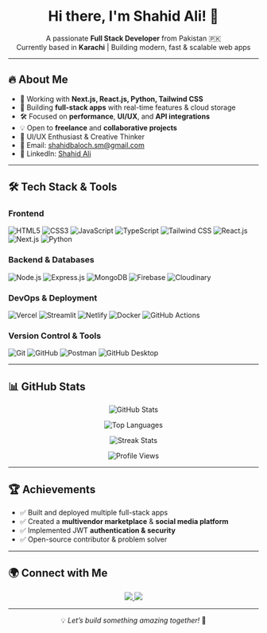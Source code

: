 <h1 align="center">Hi there, I'm Shahid Ali! 👋</h1>

<p align="center">
  A passionate <b>Full Stack Developer</b> from Pakistan 🇵🇰 <br />
  Currently based in <b>Karachi</b> | Building modern, fast & scalable web apps
</p>

---

## 🔥 About Me

- 🚀 Working with **Next.js, React.js, Python, Tailwind CSS**
- 🎯 Building **full-stack apps** with real-time features & cloud storage
- 🛠️ Focused on **performance**, **UI/UX**, and **API integrations**
- 💡 Open to **freelance** and **collaborative projects**
- 🎨 UI/UX Enthusiast & Creative Thinker
- 📩 Email: [shahidbaloch.sm@gmail.com](mailto:shahidbaloch.sm@gmail.com)
- 💼 LinkedIn: [Shahid Ali](https://www.linkedin.com/in/shahid-ali-64676a2ba/)

---

## 🛠 Tech Stack & Tools

### **Frontend**
![HTML5](https://img.shields.io/badge/HTML5-E34F26?style=flat&logo=html5&logoColor=white)
![CSS3](https://img.shields.io/badge/CSS3-1572B6?style=flat&logo=css3)
![JavaScript](https://img.shields.io/badge/JavaScript-F7DF1E?style=flat&logo=javascript&logoColor=black)
![TypeScript](https://img.shields.io/badge/TypeScript-3178C6?style=flat&logo=typescript)
![Tailwind CSS](https://img.shields.io/badge/TailwindCSS-38B2AC?style=flat&logo=tailwind-css)
![React.js](https://img.shields.io/badge/React.js-61DAFB?style=flat&logo=react)
![Next.js](https://img.shields.io/badge/Next.js-000000?style=flat&logo=nextdotjs)
![Python](https://img.shields.io/badge/Python-3776AB?style=flat&logo=python)

### **Backend & Databases**
![Node.js](https://img.shields.io/badge/Node.js-339933?style=flat&logo=node.js)
![Express.js](https://img.shields.io/badge/Express.js-000000?style=flat&logo=express)
![MongoDB](https://img.shields.io/badge/MongoDB-47A248?style=flat&logo=mongodb)
![Firebase](https://img.shields.io/badge/Firebase-FFCA28?style=flat&logo=firebase)
![Cloudinary](https://img.shields.io/badge/Cloudinary-4285F4?style=flat&logo=cloudinary)

### **DevOps & Deployment**
![Vercel](https://img.shields.io/badge/Vercel-000000?style=flat&logo=vercel)
![Streamlit](https://img.shields.io/badge/Streamlit-FF4B4B?style=flat&logo=streamlit)
![Netlify](https://img.shields.io/badge/Netlify-00C7B7?style=flat&logo=netlify)
![Docker](https://img.shields.io/badge/Docker-2496ED?style=flat&logo=docker)
![GitHub Actions](https://img.shields.io/badge/GitHub_Actions-2088FF?style=flat&logo=github-actions)

### **Version Control & Tools**
![Git](https://img.shields.io/badge/Git-F05032?style=flat&logo=git)
![GitHub](https://img.shields.io/badge/GitHub-181717?style=flat&logo=github)
![Postman](https://img.shields.io/badge/Postman-FF6C37?style=flat&logo=postman)
![GitHub Desktop](https://img.shields.io/badge/GitHub_Desktop-24292F?style=flat&logo=github&logoColor=blue)

---

## 📊 GitHub Stats

<div align="center">

![GitHub Stats](https://github-readme-stats.vercel.app/api?username=shahidali54&show_icons=true&theme=dark&text_color=FFFFFF)

![Top Languages](https://github-readme-stats.vercel.app/api/top-langs/?username=shahidali54&layout=compact&theme=dark&text_color=FFFFFF)

![Streak Stats](https://github-readme-streak-stats.herokuapp.com/?user=shahidali54&theme=algolia)

![Profile Views](https://komarev.com/ghpvc/?username=shahidali54&color=blue)

</div>

---

## 🏆 Achievements

- ✅ Built and deployed multiple full-stack apps
- ✅ Created a **multivendor marketplace** & **social media platform**
- ✅ Implemented JWT **authentication & security**
- ✅ Open-source contributor & problem solver

---

## 🌍 Connect with Me

<p align="center">
  <a href="https://twitter.com/shahid_ali_0">
    <img src="https://img.shields.io/twitter/follow/shahidali?style=social" />
  </a>
  <a href="https://www.linkedin.com/in/shahid-ali-64676a2ba/">
    <img src="https://img.shields.io/badge/LinkedIn-Connect-blue?style=for-the-badge&logo=linkedin" />
  </a>
</p>

---

<p align="center">
💡 <i>Let’s build something amazing together!</i> 🚀
</p>
